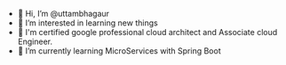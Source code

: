 - 👋 Hi, I’m @uttambhagaur
- 👀 I’m interested in learning new things
- 💞️ I'm certified google professional cloud architect and Associate cloud Engineer. 
- 🌱 I’m currently learning MicroServices with Spring Boot
<!-- - 💞️ I’m looking to collaborate on ... -->
<!-- - 📫 How to reach me ... -->

<!---
uttambhagaur/uttambhagaur is a ✨ special ✨ repository because its `README.md` (this file) appears on your GitHub profile.
You can click the Preview link to take a look at your changes.
--->
